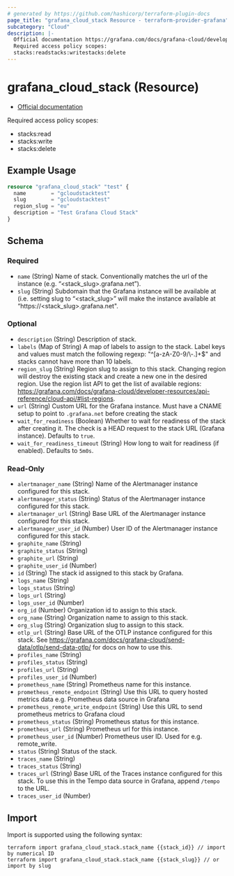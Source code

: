 ```yaml
---
# generated by https://github.com/hashicorp/terraform-plugin-docs
page_title: "grafana_cloud_stack Resource - terraform-provider-grafana"
subcategory: "Cloud"
description: |-
  Official documentation https://grafana.com/docs/grafana-cloud/developer-resources/api-reference/cloud-api/#stacks/
  Required access policy scopes:
  stacks:readstacks:writestacks:delete
---
```


# grafana_cloud_stack (Resource)

* [Official documentation](https://grafana.com/docs/grafana-cloud/developer-resources/api-reference/cloud-api/#stacks/)

Required access policy scopes:

* stacks:read
* stacks:write
* stacks:delete

## Example Usage

```terraform
resource "grafana_cloud_stack" "test" {
  name        = "gcloudstacktest"
  slug        = "gcloudstacktest"
  region_slug = "eu"
  description = "Test Grafana Cloud Stack"
}
```

<!-- schema generated by tfplugindocs -->
## Schema

### Required

- `name` (String) Name of stack. Conventionally matches the url of the instance (e.g. “<stack_slug>.grafana.net”).
- `slug` (String) Subdomain that the Grafana instance will be available at (i.e. setting slug to “<stack_slug>” will make the instance
available at “https://<stack_slug>.grafana.net".

### Optional

- `description` (String) Description of stack.
- `labels` (Map of String) A map of labels to assign to the stack. Label keys and values must match the following regexp: "^[a-zA-Z0-9/\\-.]+$" and stacks cannot have more than 10 labels.
- `region_slug` (String) Region slug to assign to this stack. Changing region will destroy the existing stack and create a new one in the desired region. Use the region list API to get the list of available regions: https://grafana.com/docs/grafana-cloud/developer-resources/api-reference/cloud-api/#list-regions.
- `url` (String) Custom URL for the Grafana instance. Must have a CNAME setup to point to `.grafana.net` before creating the stack
- `wait_for_readiness` (Boolean) Whether to wait for readiness of the stack after creating it. The check is a HEAD request to the stack URL (Grafana instance). Defaults to `true`.
- `wait_for_readiness_timeout` (String) How long to wait for readiness (if enabled). Defaults to `5m0s`.

### Read-Only

- `alertmanager_name` (String) Name of the Alertmanager instance configured for this stack.
- `alertmanager_status` (String) Status of the Alertmanager instance configured for this stack.
- `alertmanager_url` (String) Base URL of the Alertmanager instance configured for this stack.
- `alertmanager_user_id` (Number) User ID of the Alertmanager instance configured for this stack.
- `graphite_name` (String)
- `graphite_status` (String)
- `graphite_url` (String)
- `graphite_user_id` (Number)
- `id` (String) The stack id assigned to this stack by Grafana.
- `logs_name` (String)
- `logs_status` (String)
- `logs_url` (String)
- `logs_user_id` (Number)
- `org_id` (Number) Organization id to assign to this stack.
- `org_name` (String) Organization name to assign to this stack.
- `org_slug` (String) Organization slug to assign to this stack.
- `otlp_url` (String) Base URL of the OTLP instance configured for this stack. See https://grafana.com/docs/grafana-cloud/send-data/otlp/send-data-otlp/ for docs on how to use this.
- `profiles_name` (String)
- `profiles_status` (String)
- `profiles_url` (String)
- `profiles_user_id` (Number)
- `prometheus_name` (String) Prometheus name for this instance.
- `prometheus_remote_endpoint` (String) Use this URL to query hosted metrics data e.g. Prometheus data source in Grafana
- `prometheus_remote_write_endpoint` (String) Use this URL to send prometheus metrics to Grafana cloud
- `prometheus_status` (String) Prometheus status for this instance.
- `prometheus_url` (String) Prometheus url for this instance.
- `prometheus_user_id` (Number) Prometheus user ID. Used for e.g. remote_write.
- `status` (String) Status of the stack.
- `traces_name` (String)
- `traces_status` (String)
- `traces_url` (String) Base URL of the Traces instance configured for this stack. To use this in the Tempo data source in Grafana, append `/tempo` to the URL.
- `traces_user_id` (Number)

## Import

Import is supported using the following syntax:

```shell
terraform import grafana_cloud_stack.stack_name {{stack_id}} // import by numerical ID
terraform import grafana_cloud_stack.stack_name {{stack_slug}} // or import by slug
```
